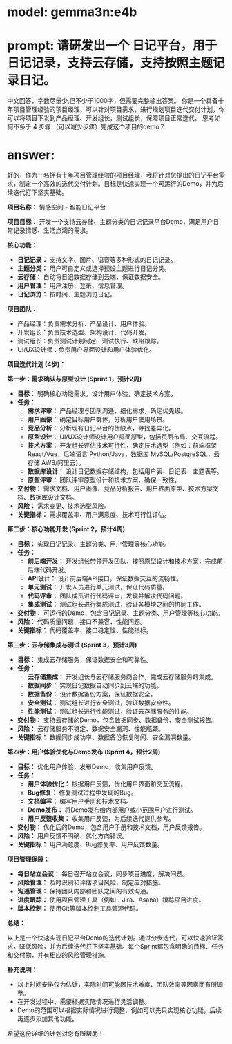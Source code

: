 # model: gemma3n:e4b
# prompt: 请研发出一个 日记平台，用于日记记录，支持云存储，支持按照主题记录日记。
中文回答，字数尽量少,但不少于1000字，但需要完整输出答案。
你是一个具备十年项目管理经验的项目经理，可以针对项目需求，进行规划项目迭代交付计划，你可以将项目下发到产品经理、开发组长，测试组长，保障项目正常迭代。 思考如何不多于 4 步骤 （可以减少步骤）完成这个项目的demo？

# answer: 
 好的，作为一名拥有十年项目管理经验的项目经理，我将针对您提出的日记平台需求，制定一个高效的迭代交付计划。目标是快速实现一个可运行的Demo，并为后续迭代打下坚实基础。

**项目名称：** 情感空间 - 智能日记平台

**项目目标：** 开发一个支持云存储、主题分类的日记记录平台Demo，满足用户日常记录情感、生活点滴的需求。

**核心功能：**

*   **日记记录：** 支持文字、图片、语音等多种形式的日记记录。
*   **主题分类：** 用户可自定义或选择预设主题进行日记分类。
*   **云存储：** 自动将日记数据存储到云端，保证数据安全。
*   **用户管理：** 用户注册、登录、信息管理。
*   **日记浏览：**  按时间、主题浏览日记。

**项目团队：**

*   产品经理：负责需求分析、产品设计、用户体验。
*   开发组长：负责技术选型、架构设计、代码开发。
*   测试组长：负责测试计划制定、测试执行、缺陷跟踪。
*   UI/UX设计师：负责用户界面设计和用户体验优化。

**项目迭代计划 (4步)：**

**第一步：需求确认与原型设计 (Sprint 1，预计2周)**

*   **目标：** 明确核心功能需求，设计用户体验，确定技术方案。
*   **任务：**
    *   **需求评审：** 产品经理与团队沟通，细化需求，确定优先级。
    *   **用户画像：** 确定目标用户群体，分析用户使用场景。
    *   **竞品分析：** 分析现有日记平台的优缺点，寻找差异化。
    *   **原型设计：** UI/UX设计师设计用户界面原型，包括页面布局、交互流程。
    *   **技术方案：** 开发组长评估技术可行性，确定技术选型（例如：前端框架 React/Vue，后端语言 Python/Java，数据库 MySQL/PostgreSQL，云存储 AWS/阿里云）。
    *   **数据库设计：** 设计日记数据存储结构，包括用户表、日记表、主题表等。
    *   **原型评审：** 团队评审原型设计和技术方案，确保一致性。
*   **交付物：** 需求文档、用户画像、竞品分析报告、用户界面原型、技术方案文档、数据库设计文档。
*   **风险：** 需求变更、技术选型风险。
*   **关键指标：** 需求覆盖率、用户满意度、技术可行性评估。

**第二步：核心功能开发 (Sprint 2，预计4周)**

*   **目标：** 实现日记记录、主题分类、用户管理等核心功能。
*   **任务：**
    *   **前后端开发：** 开发组长带领开发团队，按照原型设计和技术方案，完成前后端代码开发。
    *   **API设计：** 设计前后端API接口，保证数据交互的流畅性。
    *   **单元测试：** 开发人员进行单元测试，保证代码质量。
    *   **代码评审：** 团队成员进行代码评审，发现并解决代码问题。
    *   **集成测试：**  测试组长进行集成测试，验证各模块之间的协同工作。
*   **交付物：**  可运行的Demo，包含日记记录、主题分类、用户管理等核心功能。
*   **风险：** 代码质量问题、接口不兼容、性能问题。
*   **关键指标：** 代码覆盖率、接口稳定性、性能指标。

**第三步：云存储集成与测试 (Sprint 3，预计3周)**

*   **目标：** 集成云存储服务，保证数据安全和可靠性。
*   **任务：**
    *   **云存储集成：** 开发组长与云存储服务商合作，完成云存储服务的集成。
    *   **数据同步：** 实现日记数据自动同步到云端的功能。
    *   **数据备份：**  设计数据备份方案，保证数据安全。
    *   **安全测试：** 测试组长进行安全测试，验证数据安全性。
    *   **性能测试：** 测试组长进行性能测试，验证云存储服务的性能。
*   **交付物：**  支持云存储的Demo，包含数据同步、数据备份、安全测试报告。
*   **风险：** 云存储服务不稳定、数据安全漏洞、性能瓶颈。
*   **关键指标：** 数据同步成功率、数据备份恢复时间、安全漏洞数量。

**第四步：用户体验优化与Demo发布 (Sprint 4，预计2周)**

*   **目标：** 优化用户体验，发布Demo，收集用户反馈。
*   **任务：**
    *   **用户体验优化：**  根据用户反馈，优化用户界面和交互流程。
    *   **Bug修复：**  修复测试过程中发现的Bug。
    *   **文档编写：**  编写用户手册和技术文档。
    *   **Demo发布：**  将Demo发布给内部用户或小范围用户进行测试。
    *   **用户反馈收集：**  收集用户反馈，为后续迭代提供参考。
*   **交付物：**  优化后的Demo，包含用户手册和技术文档，用户反馈报告。
*   **风险：** 用户反馈不明确、优化方向错误。
*   **关键指标：** 用户满意度、Bug修复率、用户反馈数量。

**项目管理保障：**

*   **每日站立会议：** 每日召开站立会议，同步项目进度，解决问题。
*   **风险管理：** 及时识别和评估项目风险，制定应对措施。
*   **沟通管理：** 保持团队内部和团队之间的有效沟通。
*   **进度跟踪：** 使用项目管理工具（例如：Jira、Asana）跟踪项目进度。
*   **版本控制：** 使用Git等版本控制工具管理代码。

**总结：**

以上是一个快速实现日记平台Demo的迭代计划。通过分步迭代，可以快速验证需求，降低风险，并为后续迭代打下坚实基础。每个Sprint都包含明确的目标、任务和交付物，并有相应的风险管理措施。

**补充说明：**

*   以上时间安排仅为估计，实际时间可能因技术难度、团队效率等因素而有所调整。
*   在开发过程中，需要根据实际情况进行灵活调整。
*   Demo的范围可以根据实际情况进行调整，例如可以先只实现核心功能，后续再逐步添加其他功能。

希望这份详细的计划对您有所帮助！

